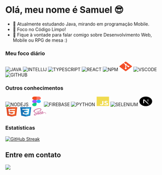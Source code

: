 # Olá, meu nome é Samuel 😎

- 🌱 Atualmente estudando Java, mirando em programação Mobile.
- 🎯 Foco no Código Limpo!
- 💬 Fique à vontade para falar comigo sobre Desenvolvimento Web, Mobile ou RPG de mesa :)

### Meu foco diário

<div>
  <img alt="JAVA" height="30" width="40" src="https://cdn.jsdelivr.net/gh/devicons/devicon@latest/icons/java/java-original.svg" />    
  <img alt="INTELLIJ" height="30" width="40" src="https://cdn.jsdelivr.net/gh/devicons/devicon@latest/icons/intellij/intellij-original.svg" />   
  <img alt="TYPESCRIPT" height="30" width="40" src="https://cdn.jsdelivr.net/gh/devicons/devicon/icons/typescript/typescript-original.svg">
  <img alt="REACT" height="30" width="40" src="https://cdn.jsdelivr.net/gh/devicons/devicon/icons/react/react-original.svg">
  <img alt="NPM" height="30" width="40" src="https://cdn.jsdelivr.net/gh/devicons/devicon/icons/npm/npm-original-wordmark.svg" />
  <img alt="GIT" height="30" width="40" src="https://raw.githubusercontent.com/devicons/devicon/master/icons/git/git-original.svg">
  <img alt="VSCODE" height="30" width="40" src="https://cdn.jsdelivr.net/gh/devicons/devicon/icons/vscode/vscode-original.svg" />
  <img alt="GITHUB" height="30" width="40" src="https://cdn.jsdelivr.net/gh/devicons/devicon/icons/github/github-original.svg"  />
  
</div>

### Outros conhecimentos
<div>
  <img alt="NODEJS" height="30" width="40" src="https://cdn.jsdelivr.net/gh/devicons/devicon/icons/nodejs/nodejs-original.svg" />  
  <img alt="FIGMA" height="30" width="40" src="https://raw.githubusercontent.com/devicons/devicon/master/icons/figma/figma-original.svg">
  <img alt="FIREBASE" height="30" width="40" src="https://cdn.jsdelivr.net/gh/devicons/devicon/icons/firebase/firebase-plain.svg" />
  <img alt="PYTHON" height="30" width="40" src="https://cdn.jsdelivr.net/gh/devicons/devicon/icons/python/python-original.svg">
  <img alt="JAVASCRIPT" height="30" width="40" src="https://raw.githubusercontent.com/devicons/devicon/master/icons/javascript/javascript-plain.svg">
  <img alt="SELENIUM" height="30" width="40" src="https://cdn.jsdelivr.net/gh/devicons/devicon/icons/selenium/selenium-original.svg" />
  <img alt="NEXTJS" height="30" width="40" src="https://raw.githubusercontent.com/devicons/devicon/master/icons/nextjs/nextjs-original.svg">
  <img alt="HTML" height="30" width="40" src="https://raw.githubusercontent.com/devicons/devicon/master/icons/html5/html5-original.svg">
  <img alt="CSS" height="30" width="40" src="https://raw.githubusercontent.com/devicons/devicon/master/icons/css3/css3-original.svg"> 
  <img alt="SASS" height="30" width="40" src="https://raw.githubusercontent.com/devicons/devicon/master/icons/sass/sass-original.svg">
</div>

### Estatísticas

[![GitHub Streak](https://streak-stats.demolab.com/?user=nihilboy1&theme=dark)](https://git.io/streak-stats)

## Entre em contato

<a href="https://www.linkedin.com/in/samuelseve1/" target="_blank"><img src="https://img.shields.io/badge/-LinkedIn-%230077B5?style=for-the-badge&logo=linkedin&logoColor=white" target="_blank"></a>
